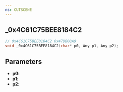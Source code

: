 ```yaml
---
ns: CUTSCENE
---
```

## _0x4C61C75BEE8184C2

```c
// 0x4C61C75BEE8184C2 0x47DB08A9
void _0x4C61C75BEE8184C2(char* p0, Any p1, Any p2);
```


## Parameters
* **p0**: 
* **p1**: 
* **p2**: 

